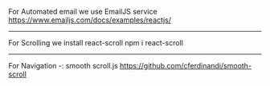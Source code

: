 For Automated email we use EmailJS service
https://www.emailjs.com/docs/examples/reactjs/

***********************************************************************

For Scrolling we install react-scroll 
npm i react-scroll

***********************************************************************

For Navigation -: smooth scroll.js
https://github.com/cferdinandi/smooth-scroll
